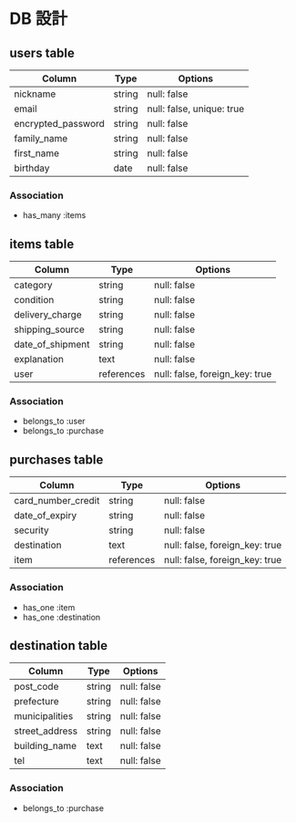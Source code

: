 # DB 設計

## users table

| Column             | Type                | Options                   |
|--------------------|---------------------|---------------------------|
| nickname           | string              | null: false               |
| email              | string              | null: false, unique: true |
| encrypted_password | string              | null: false               |
| family_name        | string              | null: false               |
| first_name         | string              | null: false               |
| birthday           | date                | null: false               |


### Association

* has_many :items

## items table

| Column                              | Type       | Options                        |
|-------------------------------------|------------|--------------------------------|
| category                            | string     | null: false                    |
| condition                           | string     | null: false                    |
| delivery_charge                     | string     | null: false                    |
| shipping_source                     | string     | null: false                    |
| date_of_shipment                    | string     | null: false                    |
| explanation                         | text       | null: false                    |
| user                                | references | null: false, foreign_key: true |

### Association

- belongs_to :user
- belongs_to :purchase


## purchases table

| Column                | Type       | Options                        |
|-----------------------|------------|--------------------------------|
| card_number_credit    | string     | null: false                    |
| date_of_expiry        | string     | null: false                    |
| security              | string     | null: false                    |
| destination           | text       | null: false, foreign_key: true |
| item                  | references | null: false, foreign_key: true |

### Association

- has_one :item
- has_one :destination

## destination table

| Column          | Type       | Options                        |
|-----------------|------------|--------------------------------|
| post_code       | string     | null: false                    |
| prefecture      | string     | null: false                    |
| municipalities  | string     | null: false                    |
| street_address  | string     | null: false                    |
| building_name   | text       | null: false                    |
| tel             | text       | null: false                    |

### Association

- belongs_to :purchase